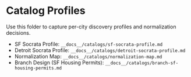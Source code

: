 # Catalog Profiles

Use this folder to capture per-city discovery profiles and normalization decisions.

- SF Socrata Profile: `__docs__/catalogs/sf-socrata-profile.md`
- Detroit Socrata Profile: `__docs__/catalogs/detroit-socrata-profile.md`
- Normalization Map: `__docs__/catalogs/normalization-map.md`
- Branch Design (SF Housing Permits): `__docs__/catalogs/branch-sf-housing-permits.md`
